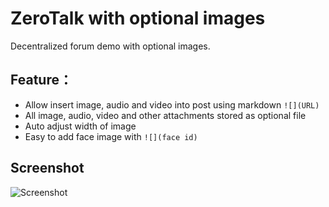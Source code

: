 # ZeroTalk with optional images
Decentralized forum demo with optional images.

## Feature：
- Allow insert image, audio and video into post using markdown `![](URL)`
- All image, audio, video and other attachments stored as optional file
- Auto adjust width of image
- Easy to add face image with `![](face id)`

## Screenshot

![Screenshot](https://imgchr.com/i/iF0rUH)
